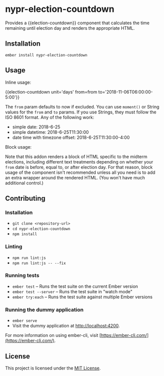 nypr-election-countdown
==============================================================================

Provides a {{election-countdown}} component that calculates the time remaining
until election day and renders the appropriate HTML.

Installation
------------------------------------------------------------------------------

```
ember install nypr-election-countdown
```


Usage
------------------------------------------------------------------------------

Inline usage:

{{election-countdown unit='days' from=from to='2018-11-06T06:00:00-5:00'}}

The `from` param defaults to now if excluded. You can use `moment()` or String
values for the `from` and `to` params. If you use Strings, they
must follow the ISO 8601 format. Any of the following work:

- simple date: 2018-6-25
- simple datetime: 2018-6-25T11:30:00
- date time with timezone offset: 2018-6-25T11:30:00-4:00

Block usage:

Note that this addon renders a block of HTML specific to the midterm elections,
including different text treatments depending on whether your `from` date is
before, equal to, or after election day. For that reason, block usage of the
component isn't recommended unless all you need is to add an extra wrapper
around the rendered HTML. (You won't have much additional control.)


Contributing
------------------------------------------------------------------------------

### Installation

* `git clone <repository-url>`
* `cd nypr-election-countdown`
* `npm install`

### Linting

* `npm run lint:js`
* `npm run lint:js -- --fix`

### Running tests

* `ember test` – Runs the test suite on the current Ember version
* `ember test --server` – Runs the test suite in "watch mode"
* `ember try:each` – Runs the test suite against multiple Ember versions

### Running the dummy application

* `ember serve`
* Visit the dummy application at [http://localhost:4200](http://localhost:4200).

For more information on using ember-cli, visit [https://ember-cli.com/](https://ember-cli.com/).

License
------------------------------------------------------------------------------

This project is licensed under the [MIT License](LICENSE.md).
